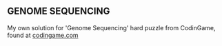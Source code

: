 ## GENOME SEQUENCING
My own solution for 'Genome Sequencing' hard puzzle from CodinGame, found at [codingame.com](https://www.codingame.com/training/hard/genome-sequencing)
